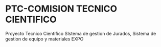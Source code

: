 # PTC-COMISION TECNICO CIENTIFICO
 Proyecto Tecnico Cientifico
 SIstema de gestion de Jurados,
 Sistema de gestion de equipo y materiales EXPO
